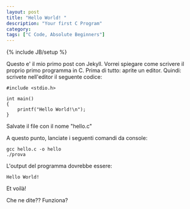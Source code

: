 ```yaml
---
layout: post
title: "Hello World! "
description: "Your first C Program"
category: 
tags: ["C Code, Absolute Beginners"]
---
```

{% include JB/setup %}

Questo e' il mio primo post con Jekyll. Vorrei spiegare come scrivere il proprio primo programma in C.
Prima di tutto: aprite un editor.
Quindi: scrivete nell'editor il seguente codice:

    #include <stdio.h>
    
    int main()
    {
        printf("Hello World!\n");
    }

Salvate il file con il nome "hello.c"

A questo punto, lanciate i seguenti comandi da console:

    gcc hello.c -o hello
    ./prova

L'output del programma dovrebbe essere:
    
    Hello World!


Et voilà!

Che ne dite??
Funziona?


